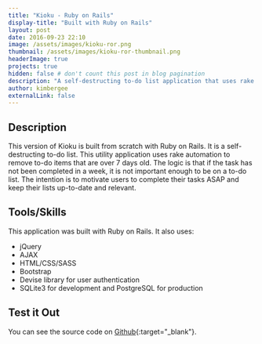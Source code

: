 ```yaml
---
title: "Kioku - Ruby on Rails"
display-title: "Built with Ruby on Rails"
layout: post
date: 2016-09-23 22:10
image: /assets/images/kioku-ror.png
thumbnail: /assets/images/kioku-ror-thumbnail.png
headerImage: true
projects: true
hidden: false # don't count this post in blog pagination
description: "A self-destructing to-do list application that uses rake automation."
author: kimbergee
externalLink: false
---
```


## Description

This version of Kioku is built from scratch with Ruby on Rails. It is a self-destructing to-do list. This utility application uses rake automation to remove to-do items that are over 7 days old. The logic is that if the task has not been completed in a week, it is not important enough to be on a to-do list. The intention is to motivate users to complete their tasks ASAP and keep their lists up-to-date and relevant.

## Tools/Skills

This application was built with Ruby on Rails. It also uses:

* jQuery
* AJAX
* HTML/CSS/SASS
* Bootstrap
* Devise library for user authentication
* SQLite3 for development and PostgreSQL for production


## Test it Out

You can see the source code on [Github](https://github.com/kimbergee/kioku-ror){:target="_blank"}.
